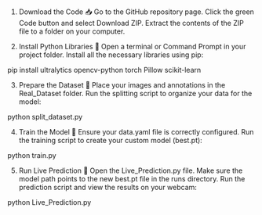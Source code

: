 1. Download the Code 📥
Go to the GitHub repository page.
Click the green Code button and select Download ZIP.
Extract the contents of the ZIP file to a folder on your computer.

2. Install Python Libraries 🐍
Open a terminal or Command Prompt in your project folder.
Install all the necessary libraries using pip:

pip install ultralytics opencv-python torch Pillow scikit-learn


3. Prepare the Dataset 📂
Place your images and annotations in the Real_Dataset folder.
Run the splitting script to organize your data for the model:

python split_dataset.py

4. Train the Model 🧠
Ensure your data.yaml file is correctly configured.
Run the training script to create your custom model (best.pt):

python train.py

5. Run Live Prediction 📸
Open the Live_Prediction.py file.
Make sure the model path points to the new best.pt file in the runs directory.
Run the prediction script and view the results on your webcam:

python Live_Prediction.py
